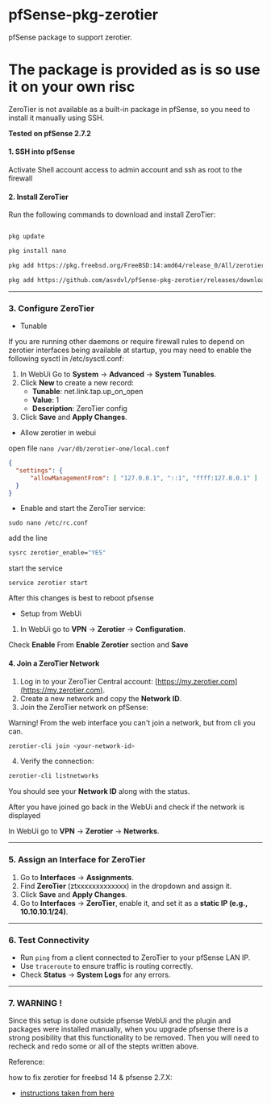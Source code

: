 # pfSense-pkg-zerotier
pfSense package to support zerotier.

# The package is provided as is so use it on your own risc

ZeroTier is not available as a built-in package in pfSense, so you need to install it manually using SSH.

**Tested on pfSense 2.7.2**

#### 1. SSH into pfSense

Activate Shell account access to admin account and ssh as root to the firewall

#### 2. Install ZeroTier
Run the following commands to download and install ZeroTier:

```sh

pkg update

pkg install nano

pkg add https://pkg.freebsd.org/FreeBSD:14:amd64/release_0/All/zerotier-1.12.2.pkg

pkg add https://github.com/asvdvl/pfSense-pkg-zerotier/releases/download/2.7/pfSense-pkg-zerotier-0.00.1.pkg
```
---

### 3. Configure ZeroTier
- Tunable

If you are running other daemons or require firewall rules to depend on
zerotier interfaces being available at startup, you may need to enable
the following sysctl in /etc/sysctl.conf:

1. In WebUi Go to **System** → **Advanced** → **System Tunables**.
2. Click **New** to create a new record:
   - **Tunable**: net.link.tap.up_on_open
   - **Value**: 1
   - **Description**: ZeroTier config
3. Click **Save** and **Apply Changes**.

- Allow zerotier in webui

open file `nano /var/db/zerotier-one/local.conf`

```json
{
  "settings": {
      "allowManagementFrom": [ "127.0.0.1", "::1", "ffff:127.0.0.1" ]
  }
}
```

- Enable and start the ZeroTier service:

`sudo nano /etc/rc.conf`

add the line

```sh
sysrc zerotier_enable="YES"
```

start the service

    service zerotier start

After this changes is best to reboot pfsense

- Setup from WebUi

1. In WebUi go to **VPN** → **Zerotier** → **Configuration**.

Check **Enable** From **Enable Zerotier** section and **Save**

#### 4. Join a ZeroTier Network
1. Log in to your ZeroTier Central account: [https://my.zerotier.com](https://my.zerotier.com).
2. Create a new network and copy the **Network ID**.
3. Join the ZeroTier network on pfSense:

Warning! From the web interface you can't join a network, but from cli you can.

```sh
zerotier-cli join <your-network-id>
```

4. Verify the connection:

```sh
zerotier-cli listnetworks
```

You should see your **Network ID** along with the status.

After you have joined go back in the WebUi and check if the network is displayed

In WebUi go to **VPN** → **Zerotier** → **Networks**.

---

### **5. Assign an Interface for ZeroTier**
1. Go to **Interfaces** → **Assignments**.
2. Find **ZeroTier** (ztxxxxxxxxxxxxx) in the dropdown and assign it.
3. Click **Save** and **Apply Changes**.
4. Go to **Interfaces** → **ZeroTier**, enable it, and set it as a **static IP (e.g., 10.10.10.1/24)**.

---

### **6. Test Connectivity**
- Run `ping` from a client connected to ZeroTier to your pfSense LAN IP.
- Use `traceroute` to ensure traffic is routing correctly.
- Check **Status** → **System Logs** for any errors.

---

### **7. WARNING !**

Since this setup is done outside pfsense WebUi and the plugin and packages were installed manually, when you upgrade pfsense there is a strong posibility that this functionality to be removed. Then you will need to recheck and redo some or all of the stepts written above.

Reference:

how to fix zerotier for freebsd 14 & pfsense 2.7.X:
- [instructions taken from here](https://discuss.zerotier.com/t/freebsd-14-0-zerotier-401-error/16919)
